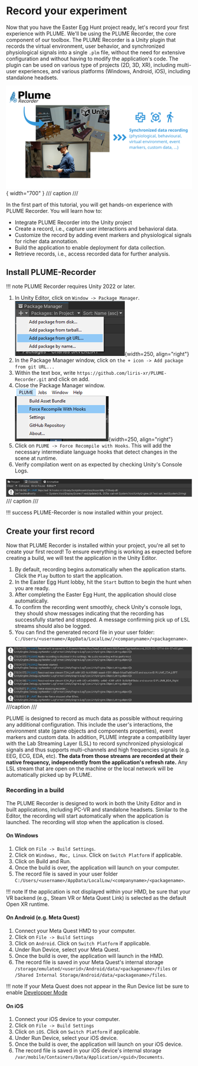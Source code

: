 # Record your experiment

Now that you have the Easter Egg Hunt project ready, let's record your first experience with PLUME. We'll be using the PLUME Recorder, the core component of our toolbox. The PLUME Recorder is a Unity plugin that records the virtual environment, user behavior, and synchronized physiological signals into a single `.plm` file, without the need for extensive configuration and without having to modify the application's code. The plugin can be used on various type of projects (2D, 3D, XR), including multi-user experiences, and various platforms (Windows, Android, iOS), including standalone headsets.

![PLUME Recorder](assets/recorder_teaser.png){ width="700" }
/// caption
///

In the first part of this tutorial, you will get hands-on experience with PLUME Recorder. You will learn how to:

* Integrate PLUME Recorder into the Unity project
* Create a record, i.e., capture user interactions and behavioral data.
* Customize the record by adding event markers and physiological signals for richer data annotation.
* Build the application to enable deployment for data collection.
* Retrieve records, i.e., access recorded data for further analysis.

## Install PLUME-Recorder

!!! note
    PLUME Recorder requires Unity 2022 or later.

1. In Unity Editor, click on `Window -> Package Manager`.
![Package Manager Window](assets/record/images/image-4.png){width=250, align="right"}
2. In the Package Manager window, click on `the + icon -> Add package from git URL...`
3. Within the text box, write ``https://github.com/liris-xr/PLUME-Recorder.git`` and click on add.
4. Close the Package Manager window.
![PLUME Menu Recompile with Hooks](assets/record/images/image-11.png){width=250, align="right"}
5. Click on `PLUME -> Force Recompile with Hooks`. This will add the necessary intermediate language hooks that detect changes in the scene at runtime.
6. Verify compilation went on as expected by checking Unity's Console Logs.

![Unity Console Logs Hooks](assets/record/images/image-16.png)
/// caption
///

!!! success
    PLUME-Recorder is now installed within your project.

## Create your first record

Now that PLUME Recorder is installed within your project, you're all set to create your first record! To ensure everything is working as expected before creating a build, we will test the application in the Unity Editor.

1. By default, recording begins automatically when the application starts. Click the `Play` button to start the application.
2. In the Easter Egg Hunt lobby, hit the `Start` button to begin the hunt when you are ready.
3. After completing the Easter Egg Hunt, the application should close automatically.
4. To confirm the recording went smoothly, check Unity's console logs, they should show messages indicating that the recording has successfully started and stopped. A message confirming pick up of LSL streams should also be logged.
5. You can find the generated record file in your user folder: ``C:/Users/<username>/AppData/LocalLow//<companyname>/<packagename>``.

![PLUME Console Logs](assets/record/images/image-10.png)
///caption
///

PLUME is designed to record as much data as possible without requiring any additional configuration. This include the user's interactions, the environment state (game objects and components properties), event markers and custom data. In addition, PLUME integrate a compatibility layer with the Lab Streaming Layer (LSL) to record synchronized physiological signals and thus supports multi-channels and high frequencies signals (e.g. EEG, ECG, EDA, etc). **The data from those streams are recorded at their native frequency, independently from the application's refresh rate.** Any LSL stream that are open on the machine or the local network will be automatically picked up by PLUME.

### Recording in a build

The PLUME Recorder is designed to work in both the Unity Editor and in built applications, including PC-VR and standalone headsets. Similar to the Editor, the recording will start automatically when the application is launched. The recording will stop when the application is closed.

#### On Windows
1. Click on `File -> Build Settings`.
2. Click on `Windows, Mac, Linux`. Click on `Switch Platform` if applicable.
3. Click on Build and Run.
4. Once the build is over, the application will launch on your computer.
5. The record file is saved in your user folder ``C:/Users/<username>/AppData/LocalLow/<companyname>/<packagename>``.

!!! note
    If the application is not displayed within your HMD, be sure that your VR backend (e.g., Steam VR or Meta Quest Link) is selected as the default Open XR runtime.

#### On Android (e.g. Meta Quest)
1. Connect your Meta Quest HMD to your computer.
2. Click on `File -> Build Settings`
3. Click on `Android`. Click on `Switch Platform` if applicable.
4. Under Run Device, select your Meta Quest.
5. Once the build is over, the application will launch in the HMD.
6. The record file is saved in your Meta Quest's internal storage `/storage/emulated/<userid>/Android/data/<packagename>/files` or `/Shared Internal Storage/Android/data/<packagename>/files`.

!!! note
    If your Meta Quest does not appear in the Run Device list be sure to enable [Developper Mode](https://developers.meta.com/horizon/documentation/native/android/mobile-device-setup/)

#### On iOS
1. Connect your iOS device to your computer.
2. Click on `File -> Build Settings`
3. Click on `iOS`. Click on `Switch Platform` if applicable.
4. Under Run Device, select your iOS device.
5. Once the build is over, the application will launch on your iOS device.
6. The record file is saved in your iOS device's internal storage `/var/mobile/Containers/Data/Application/<guid>/Documents`.
